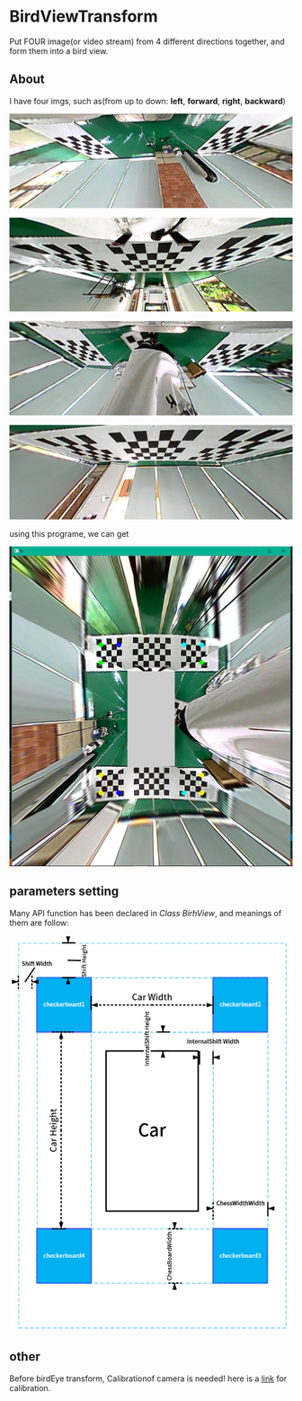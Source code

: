 # BirdViewTransform
Put FOUR image(or video stream) from 4 different directions together, and form them into a bird view. 

## About

I have four imgs, such as(from up to down: **left**, **forward**, **right**, **backward**)

![Left](img/0.png)

![Forward](img/1.png)

![Right](img/2.png)

![Backward](img/3.png)

using this programe, we can get

![after transform](img/ok.png)

## parameters setting
Many API function has been declared in *Class BirhView*, and meanings of them are follow:

![param setting](img/ParamSetting.png)

## other

Before birdEye transform, Calibrationof camera is needed! here is a [link](http://tanzby.cn/2017/08/01/%E5%9F%BA%E4%BA%8EopenCV%E7%9A%84%E7%9B%B8%E6%9C%BA%E6%A0%A1%E6%AD%A3%E7%A8%8B%E5%BA%8F/) for calibration. 
